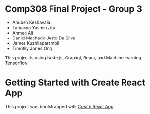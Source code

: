 # Comp308 Final Project - Group 3

* Anuben Keshavala
* Tamanna Yasmin Jitu
* Ahmed Ali
* Daniel Machado Justo Da Silva
* James Kuzhilaparambil
* Timothy Jones Ong

This project is using Node.js, Graphql, React, and Machine learning Tensorflow

# Getting Started with Create React App

This project was bootstrapped with [Create React App](https://github.com/facebook/create-react-app).